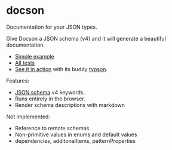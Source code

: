 docson
======

Documentation for your JSON types.

Give Docson a JSON schema (v4) and it will generate a beautiful documentation.

* [Simple example](http://lbovet.github.io/docson/example.html)
* [All tests](http://lbovet.github.io/docson/tests/test.html)
* [See it in action](http://lbovet.github.io/typson-demo/) with its buddy [typson](https://github.com/lbovet/typson).

Features:
* [JSON schema](http://json-schema.org/) v4 keywords.
* Runs entirely in the browser.
* Render schema descriptions with markdown

Not implemented:
* Reference to remote schemas
* Non-primitive values in enums and default values
* dependencies, additonalItems, patternProperties
